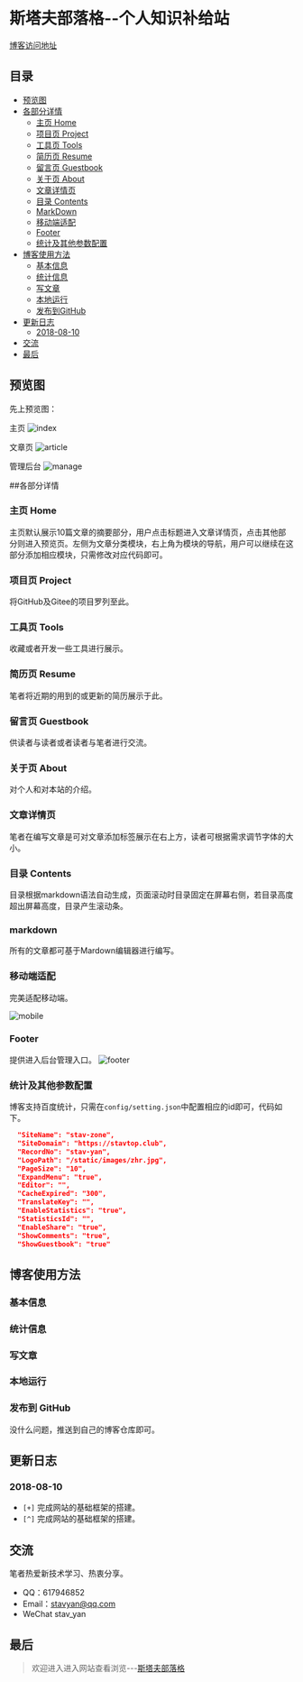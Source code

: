 # 斯塔夫部落格--个人知识补给站

[博客访问地址](https://stavtop.club)

## 目录

* [预览图](#预览图)
* [各部分详情](#各部分详情)
    * [主页 Home](#主页-home)
    * [项目页 Project](#项目页-project)
    * [工具页 Tools](#工具页-tools)
    * [简历页 Resume](#简历页-resume)
    * [留言页 Guestbook](#留言页-guestbook)
    * [关于页 About](#关于页-about)
    * [文章详情页](#文章详情页)
    * [目录 Contents](#目录-contents)
    * [MarkDown](#markdown)
    * [移动端适配](#移动端适配)
    * [Footer](#footer)
    * [统计及其他参数配置](#统计及其他参数配置)
* [博客使用方法](#博客使用方法)
	* [基本信息](#基本信息)
	* [统计信息](#统计信息)
	* [写文章](#写文章)
	* [本地运行](#本地运行)
	* [发布到GitHub](#发布到-github)
* [更新日志](#更新日志)
	* [2018-08-10](#2018-08-10)
* [交流](#交流)
* [最后](#最后)

## 预览图

先上预览图：

主页
![index](https://stavyan.github.io/stav-zone/preview/index.png)

文章页
![article](https://stavyan.github.io/stav-zone/preview/article.png)

管理后台
![manage](https://stavyan.github.io/stav-zone/preview/manage.png)

##各部分详情

### 主页 Home

主页默认展示10篇文章的摘要部分，用户点击标题进入文章详情页，点击其他部分则进入预览页。左侧为文章分类模块，右上角为模块的导航，用户可以继续在这部分添加相应模块，只需修改对应代码即可。


### 项目页 Project

将GitHub及Gitee的项目罗列至此。


### 工具页 Tools

收藏或者开发一些工具进行展示。


### 简历页 Resume

笔者将近期的用到的或更新的简历展示于此。


### 留言页 Guestbook

供读者与读者或者读者与笔者进行交流。


### 关于页 About

对个人和对本站的介绍。


### 文章详情页
笔者在编写文章是可对文章添加标签展示在右上方，读者可根据需求调节字体的大小。


### 目录 Contents

目录根据markdown语法自动生成，页面滚动时目录固定在屏幕右侧，若目录高度超出屏幕高度，目录产生滚动条。


### markdown

所有的文章都可基于Mardown编辑器进行编写。


### 移动端适配


完美适配移动端。

![mobile](https://stavyan.github.io/stav-zone/preview/h5.png)

### Footer

提供进入后台管理入口。
![footer](https://stavyan.github.io/stav-zone/preview/footer.png)


### 统计及其他参数配置

博客支持百度统计，只需在`config/setting.json`中配置相应的id即可，代码如下。

```json
  "SiteName": "stav-zone",
  "SiteDomain": "https://stavtop.club",
  "RecordNo": "stav-yan",
  "LogoPath": "/static/images/zhr.jpg",
  "PageSize": "10",
  "ExpandMenu": "true",
  "Editor": "",
  "CacheExpired": "300",
  "TranslateKey": "",
  "EnableStatistics": "true",
  "StatisticsId": "",
  "EnableShare": "true",
  "ShowComments": "true",
  "ShowGuestbook": "true"
```

## 博客使用方法

### 基本信息


### 统计信息


### 写文章


### 本地运行



### 发布到 GitHub


没什么问题，推送到自己的博客仓库即可。

## 更新日志

### 2018-08-10

- `[+]` 完成网站的基础框架的搭建。 
- `[^]` 完成网站的基础框架的搭建。 


## 交流

笔者热爱新技术学习、热衷分享。

- QQ：617946852
- Email：stavyan@qq.com
- WeChat stav_yan

## 最后

> 欢迎进入进入网站查看浏览---[斯塔夫部落格](https://stavtop.club)